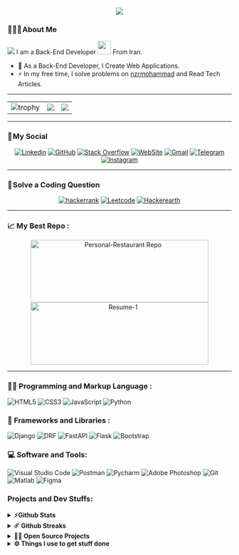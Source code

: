 <h1 align="center">
    <img src="https://readme-typing-svg.herokuapp.com/?lines=Welcome,+There!+👋;I'm+Mohammad&nbsp;Javad+Nazari;I'm+happy+to+meet+you,+my+dear!&center=true&font=Vazirmatn&weight=800&duration=3000&pause=1000&height=100&width=500&color=FDC435&size=30">
</h1>

### 👨🏻‍🦱 About Me 
![](https://visitor-badge.glitch.me/badge?page_id=nzrmohammad.nzrmohammad&style=flat-square&color=0088cc)
I am a Back-End Developer <img src="https://media.giphy.com/media/WUlplcMpOCEmTGBtBW/giphy.gif" width="30"> From Iran. 

- 🔭 As a Back-End Developer, I Create Web Applications.
- ⚡ In my free time, I solve problems on [nzrmohammad](<https://nzrmohammad.pythonanywhere.com/> "nzrmohammad") and Read Tech Articles.
---
<table align="center">
  <tr>
    <td>
      <img alt="trophy" src="https://github-profile-trophy.vercel.app/?username=nzrmohammad&column=2"/>
    </td>
    <td>
      <img src="https://github-readme-stats.vercel.app/api?username=nzrmohammad&count_private=true&show_icons=true&theme=chartreuse-dark"/>
    </td>
    <td>
      <img src="https://github-readme-stats.vercel.app/api/top-langs/?username=nzrmohammad&layout=compact&theme=chartreuse-dark&langs_count=8"/>
    </td>
  </tr>
</table>

---

### 📌 My Social

<div align="center">
    
[![Linkedin](https://img.shields.io/badge/LinkedIn-0A66C2?logo=Linkedin&logoColor=white&style=for-the-badge)](https://www.linkedin.com/#)
[![GitHub](https://img.shields.io/badge/GitHub-181717?logo=GitHub&logoColor=white&style=for-the-badge)](https://github.com/nzrmohammad)
[![Stack Overflow](https://img.shields.io/badge/Stack&nbsp;Overflow-F58025?logo=StackOverflow&logoColor=white&style=for-the-badge)](https://stackoverflow.com/#)
[![WebSite](https://img.shields.io/badge/WebSite-21759B?logo=WordPress&logoColor=white&style=for-the-badge)](#)
[![Gmail](https://img.shields.io/badge/Gmail-EA4335?logo=Gmail&logoColor=white&style=for-the-badge)](mailto:mohammad.nzr77@gmail.com)
[![Telegram](https://img.shields.io/badge/Telegram-229ED9?logo=Telegram&logoColor=white&style=for-the-badge)](https://t.me/nzrmohammad)
[![Instagram](https://img.shields.io/badge/Instagram-E4405F?logo=Instagram&logoColor=white&style=for-the-badge)](https://www.instagram.com/#)
    
</div>

---

### 📌 Solve a Coding Question

<div align="center">
    
[![hackerrank](https://img.shields.io/badge/Hackerrank-21759B?logo=Hackerrank&logoColor=white&style=for-the-badge)](www.hackerrank.com/mohammad_nazari)
[![Leetcode](https://img.shields.io/badge/Leetcode-181717?logo=Leetcode&logoColor=white&style=for-the-badge)](https://leetcode.com/nzrmohammad/)
[![Hackerearth](https://img.shields.io/badge/Hackerearth-F58025?logo=Hackerearth&logoColor=white&style=for-the-badge)]([https://stackoverflow.com/#](https://www.hackerearth.com/@mohammad2130))

    
</div>

---

### 📈 My Best Repo :

<div align="center">
  <a href="https://github.com/nzrmohammad/First-Personal-Portfolio" title="First-Personal-Portfolio">
  <img src="https://github-readme-stats.vercel.app/api/pin/?username=nzrmohammad&repo=First-Personal-Portfolio&bg_color=000&title_color=FDC435&border_color=FDC435&icon_color=FDC435&text_color=ffffff" alt="Personal-Restaurant Repo" width="400" height="140">
  </a>
    <a href="https://github.com/nzrmohammad/First-Personal-Restaurant" title="First-Personal-Restaurant">
   <img src="https://github-readme-stats.vercel.app/api/pin/?username=nzrmohammad&repo=First-Personal-Restaurant&bg_color=000&title_color=FDC435&border_color=FDC435&icon_color=FDC435&text_color=fff" alt="Resume-1" width="400" height="140">
  </a>
</div>


---

### 👨‍💻 Programming and Markup Language :

![HTML5](https://img.shields.io/badge/HTML5-E34F26?logo=HTML5&logoColor=white&style=for-the-badge)
![CSS3](https://img.shields.io/badge/CSS3-1572B6?logo=CSS3&logoColor=white&style=for-the-badge)
![JavaScript](https://img.shields.io/badge/JavaScript-F7DF1E?logo=JavaScript&logoColor=black&style=for-the-badge)
![Python](https://img.shields.io/badge/Python-777BB4?logo=Python&logoColor=white&style=for-the-badge)

### 🧰 Frameworks and Libraries :
![Django](https://img.shields.io/badge/Django-21759B?logo=Django&logoColor=white&style=for-the-badge)
![DRF](https://img.shields.io/badge/Django&nbsp;Rest&nbsp;Framework-06B6D4?logo=DRFlogoColor=white&style=for-the-badge)
![FastAPI](https://img.shields.io/badge/FastAPI-009688?logo=fastapi&logoColor=white&style=for-the-badge)
![Flask](https://img.shields.io/badge/Flask-000000?style=for-the-badge&logo=flask&logoColor=white)
![Bootstrap](https://img.shields.io/badge/Bootstrap-6332F6?logo=Bootstrap&logoColor=white&style=for-the-badge)

### 💻 Software and Tools:
![Visual Studio Code](https://img.shields.io/badge/Visual&nbsp;Studio&nbsp;Code-007ACC?logo=VisualStudioCode&logoColor=white&style=for-the-badge)
![Postman](https://img.shields.io/badge/Postman-FF6C37?logo=Postman&logoColor=white&style=for-the-badge)
![Pycharm](https://img.shields.io/badge/Pycharm-FF9A00?logo=Pycharm&logoColor=white&style=for-the-badge)
![Adobe Photoshop](https://img.shields.io/badge/Adobe&nbsp;Photoshop-31A8FF?logo=AdobePhotoshop&logoColor=white&style=for-the-badge)
![Git](https://img.shields.io/badge/Git-F05032?logo=Git&logoColor=white&style=for-the-badge)
![Matlab](https://img.shields.io/badge/Matlab-8034a9?logo=Matlab&logoColor=white&style=for-the-badge)
![Figma](https://img.shields.io/badge/Figma-F24E1E?logo=Figma&logoColor=white&style=for-the-badge)

### Projects and Dev Stuffs:

<details>	
  <summary><b>⚡Github Stats</b></summary>
	
	<img src="https://media.giphy.com/media/WUlplcMpOCEmTGBtBW/giphy.gif" width="60">
  <br />
  <img height="180em" src="https://github-readme-stats.vercel.app/api?username=nzrmohammad&show_icons=true&hide_border=true&&count_private=true&include_all_commits=true" />
  <img height="180em" src="https://github-readme-stats.vercel.app/api/top-langs/?username=nzrmohammad&show_icons=true&hide_border=true&layout=compact&langs_count=8"/>
</details>

<details>	
  <summary><b>☄️ Github Streaks</b></summary>
	
  <br />
  <img height="180em" src="https://github-readme-streak-stats.herokuapp.com/?user=nzrmohammad&hide_border=true" />
</details>

<details>
  <summary><b>🧑‍🚀 Open Source Projects</b></summary>

  <br />
  <table>
    <thead align="center">
      <tr border: none;>
        <td><b>💻 Projects</b></td>
        <td><b>🌟 Stars</b></td>
        <td><b>🍴 Forks</b></td>
        <td><b>🐛 Issues</b></td>
        <td><b>🔔 Pull Requests</b></td>
        <td><b>👨‍💻 Language</b></td>
      </tr>
    </thead>
    <tbody>
      <tr>
	<td><a href="https://github.com/nzrmohammad/Gitwar"><b>🚀 Gitwar</b></a></td>
        <td><img alt="Stars" src="https://img.shields.io/github/stars/nzrmohammad/Gitwar?style=flat-square&labelColor=343b41"/></td>
        <td><img alt="Forks" src="https://img.shields.io/github/forks/nzrmohammad/Gitwar?style=flat-square&labelColor=343b41"/></td>
        <td><img alt="Issues" src="https://img.shields.io/github/issues/nzrmohammad/Gitwar?style=flat-square"/></td>
        <td><img alt="Pull Requests" src="https://img.shields.io/github/issues-pr/nzrmohammad/Gitwar?style=flat-square"/></td>
        <td><img alt="Language" src="https://img.shields.io/github/languages/top/nzrmohammad/Gitwar?style=flat-square"/></td>
      </tr>
    </tbody>
  </table>
  <br />
</details>
 
<details>	
  <br />
  <summary><b>⚙️ Things I use to get stuff done</b></summary>
  	<ul>
  	    <li><b>OS:</b> Windows - Ubuntu 22.04</li>
	    <li><b>Laptop: </b> Lenovo Ideapad 700 (i7)</li>
  	    <li><b>Browser: </b> Google Chrome </li>
	    <li><b>Terminal: </b> ZSH: Oh My Zsh (PowerLevel10k)</li>
	    <li><b>Code Editor:</b> VSCode - The best editor out there.</li>
	    <li><b>To Stay Updated:</b> Dev.to, Medium, Linkedin and Twitter.</li>
	    <br />
	⚛️ Checkout My VSCode Configrations <a href="https://gist.github.com/nzrmohammad/039b1dc5a7cdcb007ab3691814d53130">Here</a>.
	</ul>	
</details>

#

